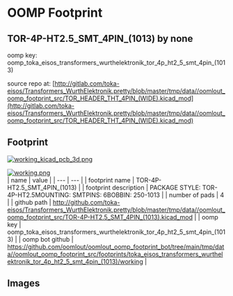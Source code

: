 # OOMP Footprint  
## TOR-4P-HT2.5_SMT_4PIN_(1013)  by none  
  
oomp key: oomp_toka_eisos_transformers_wurthelektronik_tor_4p_ht2_5_smt_4pin_(1013)  
  
source repo at: [http://gitlab.com/toka-eisos/Transformers_WurthElektronik.pretty/blob/master/tmp/data//oomlout_oomp_footprint_src/TOR_HEADER_THT_4PIN_(WIDE).kicad_mod](http://gitlab.com/toka-eisos/Transformers_WurthElektronik.pretty/blob/master/tmp/data//oomlout_oomp_footprint_src/TOR_HEADER_THT_4PIN_(WIDE).kicad_mod)  
## Footprint  
  
[![working_kicad_pcb_3d.png](working_kicad_pcb_3d_600.png)](working_kicad_pcb_3d.png)  
  
[![working.png](working_600.png)](working.png)  
| name | value | 
| --- | --- | 
| footprint name | TOR-4P-HT2.5_SMT_4PIN_(1013) | 
| footprint description | PACKAGE STYLE: TOR-4P-HT2.5MOUNTING: SMTPINS: 6BOBBIN: 250-1013 | 
| number of pads | 4 | 
| github path | http://github.com/toka-eisos/Transformers_WurthElektronik.pretty/blob/master/tmp/data//oomlout_oomp_footprint_src/TOR-4P-HT2.5_SMT_4PIN_(1013).kicad_mod | 
| oomp key | oomp_toka_eisos_transformers_wurthelektronik_tor_4p_ht2_5_smt_4pin_(1013) | 
| oomp bot github | https://github.com/oomlout/oomlout_oomp_footprint_bot/tree/main/tmp/data//oomlout_oomp_footprint_src/footprints/toka_eisos_transformers_wurthelektronik_tor_4p_ht2_5_smt_4pin_(1013)/working | 
## Images  
